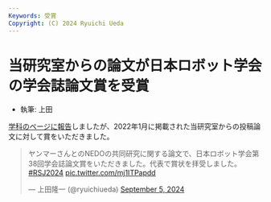 ```yaml
---
Keywords: 受賞
Copyright: (C) 2024 Ryuichi Ueda
---
```


# 当研究室からの論文が日本ロボット学会の学会誌論文賞を受賞

* 執筆: 上田

[学科のページに報告](https://www.robotics.it-chiba.ac.jp/j/?p=1312)しましたが、2022年1月に掲載された当研究室からの投稿論文に対して賞をいただきました。

<blockquote class="twitter-tweet"><p lang="ja" dir="ltr">ヤンマーさんとのNEDOの共同研究に関する論文で、日本ロボット学会第38回学会誌論文賞をいただきました。代表で賞状を拝受しました。<a href="https://twitter.com/hashtag/RSJ2024?src=hash&amp;ref_src=twsrc%5Etfw">#RSJ2024</a> <a href="https://t.co/mj1ITPapdd">pic.twitter.com/mj1ITPapdd</a></p>&mdash; 上田隆一 (@ryuichiueda) <a href="https://twitter.com/ryuichiueda/status/1831593413638328577?ref_src=twsrc%5Etfw">September 5, 2024</a></blockquote> <script async src="https://platform.twitter.com/widgets.js" charset="utf-8"></script>
